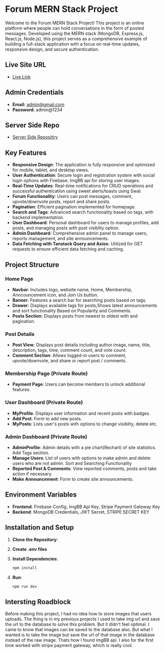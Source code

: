 # Forum MERN Stack Project

Welcome to the Forum MERN Stack Project! This project is an online platform where people can hold conversations in the form of posted messages. Developed using the MERN stack (MongoDB, Express.js, React.js, Node.js), this project serves as a comprehensive example of building a full-stack application with a focus on real-time updates, responsive design, and secure authentication.

## Live Site URL
- [Live Link](https://hive-23537.web.app/)

## Admin Credentials
- **Email:** admin@gmail.com
- **Password:** admin@1234

## Server Side Repo
- [Server Side Repositiry](https://github.com/ay0-0n/Hive-ServerSide)

## Key Features
- **Responsive Design**: The application is fully responsive and optimized for mobile, tablet, and desktop views.
- **User Authentication**: Secure login and registration system with social login options with Firebase. ImgBB api for storing user images.
- **Real-Time Updates**: Real-time notifications for CRUD operations and successful authentication using sweet alerts/toasts using Swal.
- **Forum Functionality**: Users can post messages, comment, upvote/downvote posts, report and share posts.
- **Pagination**: Efficient pagination implemented for homepage.
- **Search and Tags**: Advanced search functionality based on tags, with backend implementation.
- **User Dashboard**: Personal dashboard for users to manage profiles, add posts, and managing posts with post visiblity option.
- **Admin Dashboard**: Comprehensive admin panel to manage users, reports management, and site announcements.
- **Data Fetching with Tanstack Query and Axios**: Utilized for GET requests to ensure efficient data fetching and caching.

## Project Structure

### Home Page
- **Navbar**: Includes logo, website name, Home, Membership, Anncouncement icon, and Join Us button.
- **Banner**: Features a search bar for searching posts based on tags.
- **Drawer**: Displays available tags for posts,Shows latest announcements and sort functionality Based on Popularity and Comments.
- **Posts Section**: Displays posts from newest to oldest with and pagination.

### Post Details
- **Post View**: Displays post details including author image, name, title, description, tags, time, comment count, and vote count.
- **Comment Section**: Allows logged-in users to comment, upvote/downvote, and share or report post / comments.

### Membership Page (Private Route)
- **Payment Page**: Users can become members to unlock additional features.

### User Dashboard (Private Route)
- **MyProfile**: Displays user information and recent posts with badges.
- **Add Post**: Form to add new posts.
- **MyPosts**: Lists user's posts with options to change visibilty, delete etc.

### Admin Dashboard (Private Route)
- **AdminProfile**: Admin details with a pie chart(Rechart) of site statistics. Add Tags section.
- **Manage Users**: List of users with options to make admin and delete users who are not admin. Sort and Searching Functionality
- **Reported Post & Comments**: View reported comments, posts and take action if necessary.
- **Make Announcement**: Form to create site announcements.

## Environment Variables

- **Frontend**: Firebase Config, ImgBB Api Key, Stripe Payment Gateway Key
- **Backend**: MongoDB Credentials, JWT Secret, STRIPE SECRET KEY

## Installation and Setup

1. **Clone the Repository**:

2. **Create .env files**

3. **Install Dependencies**:
   ```bash
   npm install
4. **Run**:
   ```bash
   npm run dev

## Intersting Roadblock
Before making this project, I had no idea how to store images that users uploads. The thing is in my previous projects I used to take img url and save the url to the database to solve this problem. But it didn't feel optimal. I came to know that images can be saved to the database also. But what I wanted is to take the image but save the url of that image in the database instead of the raw image. Thats how I found imgBB api. I also for the first time worked with stripe payment gateway, which is really cool. 